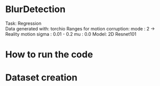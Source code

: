 # BlurDetection

Task: Regression  
Data generated with: torchio 
Ranges for motion corruption:
	mode  : 2 -> Reality motion
	sigma : 0.01 - 0.2
	mu    : 0.0
Model: 2D Resnet101


# How to run the code

# Dataset creation 
